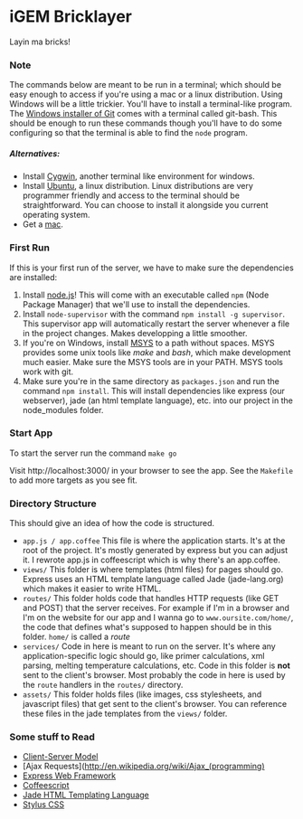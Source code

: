 iGEM Bricklayer
===============

Layin ma bricks!

### Note

The commands below are meant to be run in a terminal; which should be easy enough to access if you're using a mac or a linux distribution. Using Windows will be a little trickier. You'll have to install a terminal-like program.
The [Windows installer of Git](http://git-scm.com/downloads) comes with a terminal called git-bash. This should be enough to run these commands though you'll have to do some configuring so that the terminal is able to find the `node` program.

##### Alternatives:
* Install [Cygwin](http://www.cygwin.com/), another terminal like environment for windows.
* Install [Ubuntu](http://www.ubuntu.com/download), a linux distribution. Linux distributions are very programmer friendly and access to the terminal should be straightforward. You can choose to install it alongside you current operating system. 
* Get a [mac](http://www.apple.com/ca/macbook-air/).

### First Run

If this is your first run of the server, we have to make sure the dependencies are installed:

1. Install [node.js](http://nodejs.org/)! This will come with an executable called `npm` (Node Package Manager) that we'll use to install the dependencies.
2. Install `node-supervisor` with the command `npm install -g supervisor`. This supervisor app will automatically restart the server whenever a file in the project changes. Makes developping a little smoother.
3. If you're on Windows, install [MSYS](http://downloads.sourceforge.net/mingw/MSYS-1.0.11.exe) to a path without spaces. MSYS provides some unix tools like *make* and *bash*, which make development much easier. Make sure the MSYS tools are in your PATH. MSYS tools work with git.
3. Make sure you're in the same directory as `packages.json` and run the command `npm install`. This will install dependencies like express (our webserver), jade (an html template language), etc. into our project in the node_modules folder.

### Start App

To start the server run the command
`make go`

Visit http://localhost:3000/ in your browser to see the app.
See the `Makefile` to add more targets as you see fit.

### Directory Structure

This should give an idea of how the code is structured.

* `app.js / app.coffee`
  This file is where the application starts. It's at the root of the project. It's mostly generated by express but you can adjust it. I rewrote app.js in coffeescript which is why there's an app.coffee. 
* `views/`
  This folder is where templates (html files) for pages should go. Express uses an HTML template language called Jade (jade-lang.org) which makes it easier to write HTML.
* `routes/`
  This folder holds code that handles HTTP requests (like GET and POST) that the server receives. For example if I'm in a browser and I'm on the website for our app and I wanna go to `www.oursite.com/home/`, the code that defines what's supposed to happen should be in this folder. `home/` is called a *route*
* `services/`
  Code in here is meant to run on the server. It's where any application-specific logic should go, like primer calculations, xml parsing, melting temperature calculations, etc. Code in this folder is **not** sent to the client's browser. Most probably the code in here is used by the `route` handlers in the `routes/` directory.
* `assets/`
  This folder holds files (like images, css stylesheets, and javascript files) that get sent to the client's browser. You can reference these files in the jade templates from the `views/` folder.

### Some stuff to Read
* [Client-Server Model](https://en.wikipedia.org/wiki/Client%E2%80%93server_model)
* [Ajax Requests](http://en.wikipedia.org/wiki/Ajax_(programming)
* [Express Web Framework](http://expressjs.com/guide.html)
* [Coffeescript](http://coffeescript.org/)
* [Jade HTML Templating Language](http://jade-lang.com/)
* [Stylus CSS](http://learnboost.github.io/stylus/)
